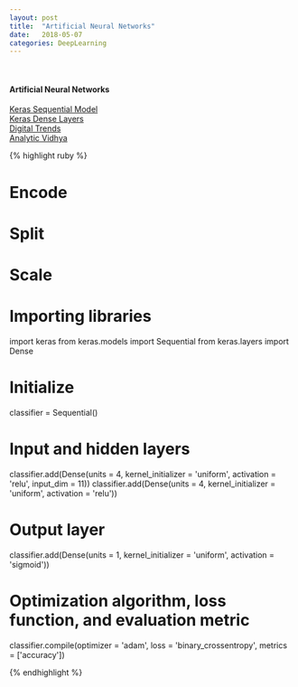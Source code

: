 ```yaml
---
layout: post
title:  "Artificial Neural Networks"
date:   2018-05-07
categories: DeepLearning
---
```

<br />
<h4>Artificial Neural Networks</h4>
<a href="https://keras.io/models/sequential/">
Keras Sequential Model
</a>
<br />
<a href="https://keras.io/layers/core/">
Keras Dense Layers
</a>
<br />
<a href="https://www.digitaltrends.com/cool-tech/what-is-an-artificial-neural-network/">
Digital Trends
</a>
<br />
<a href="https://www.analyticsvidhya.com/blog/2014/10/ann-work-simplified/">
Analytic Vidhya
</a>

{% highlight ruby %}

# Encode
# Split
# Scale

# Importing libraries
import keras
from keras.models import Sequential
from keras.layers import Dense

# Initialize
classifier = Sequential()

# Input and hidden layers
classifier.add(Dense(units = 4, kernel_initializer = 'uniform', activation = 'relu', input_dim = 11))
classifier.add(Dense(units = 4, kernel_initializer = 'uniform', activation = 'relu'))

# Output layer
classifier.add(Dense(units = 1, kernel_initializer = 'uniform', activation = 'sigmoid'))

# Optimization algorithm, loss function, and evaluation metric
classifier.compile(optimizer = 'adam', loss = 'binary_crossentropy', metrics = ['accuracy'])

{% endhighlight %}
